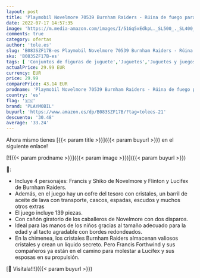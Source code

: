```yaml
---
layout: post
title: 'Playmobil Novelmore 70539 Burnham Raiders - Rúina de fuego para niños de 4 a 10 años'
date: 2022-07-17 14:57:35
image: 'https://m.media-amazon.com/images/I/51Gq5xEdkpL._SL500_._SL400_.jpg'
comments: true
category: ofertas
author: 'tole.es'
slug: 'B083SZF17B-es Playmobil Novelmore 70539 Burnham Raiders - Rúina de fuego...'
sku: 'B083SZF17B-es'
tags: [ 'Conjuntos de figuras de juguete','Juguetes','Juguetes y juegos','Muñecos y figuras','playmobil','🇪🇸', ]
actualPrice: 29.99 EUR
currency: EUR
price: 29.99
comparePrice: 43.14 EUR
prodname: 'Playmobil Novelmore 70539 Burnham Raiders - Rúina de fuego para niños de 4 a 10 años'
country: 'es'
flag: '🇪🇸'
brand: 'PLAYMOBIL'
buyurl: 'https://www.amazon.es/dp/B083SZF17B/?tag=tolees-21'
descuento: '30.48'
average: '33.24'
---
```


Ahora mismo tienes [{{< param title >}}]({{< param buyurl >}}) en el siguiente enlace!

[![{{< param prodname >}}]({{< param image >}})]({{< param buyurl >}})

🔎:

- Incluye 4 personajes: Francis y Shiko de Novelmore y Flinton y Lucifex de Burnham Raiders.
- Además, en el juego hay un cofre del tesoro con cristales, un barril de aceite de lava con transporte, cascos, espadas, escudos y muchos otros extras
- El juego incluye 139 piezas.
- Con cañón giratorio de los caballeros de Novelmore con dos disparos.
- Ideal para las manos de los niños gracias al tamaño adecuado para la edad y al tacto agradable con bordes redondeados.
- En la chimenea, los cristales Burnham Raiders almacenan valiosos cristales y crean un líquido secreto. Pero Francis Forthwind y sus compañeros ya están en el camino para molestar a Lucifex y sus esposas en su propulsión.

[🛒 Visítala!!!]({{< param buyurl >}})
